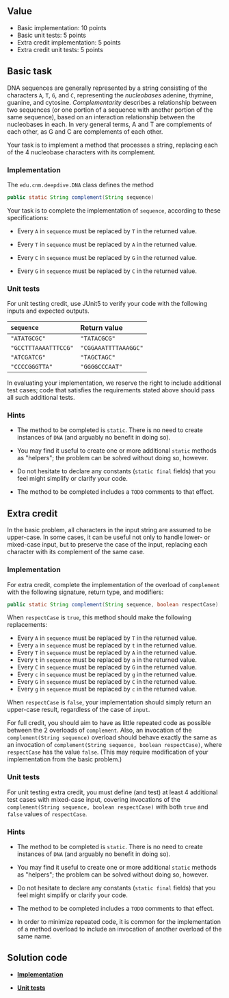 ## Value

* Basic implementation: 10 points
* Basic unit tests: 5 points
* Extra credit implementation: 5 points
* Extra credit unit tests: 5 points

## Basic task

DNA sequences are generally represented by a string consisting of the characters `A`, `T`, `G`, and `C`, representing the _nucleobases_ adenine, thymine, guanine, and cytosine. _Complementarity_ describes a relationship between two sequences (or one portion of a sequence with another portion of the same sequence), based on an interaction relationship between the nucleobases in each. In very general terms, A and T are complements of each other, as G and C are complements of each other. 

Your task is to implement a method that processes a string, replacing each of the 4 nucleobase characters with its complement.

### Implementation

The `edu.cnm.deepdive.DNA` class defines the method

``` .java
public static String complement(String sequence)
```

Your task is to complete the implementation of `sequence`, according to these specifications:

* Every `A` in `sequence` must be replaced by `T` in the returned value.
* Every `T` in `sequence` must be replaced by `A` in the returned value.

* Every `C` in `sequence` must be replaced by `G` in the returned value.
* Every `G` in `sequence` must be replaced by `C` in the returned value.

### Unit tests

For unit testing credit, use JUnit5 to verify your code with the following inputs and expected outputs.

| `sequence` | Return value |
|:-------------|:-------------|
| `"ATATGCGC"` | `"TATACGCG"` |
| `"GCCTTTAAAATTTCCG"` | `"CGGAAATTTTAAAGGC"` |
| `"ATCGATCG"` | `"TAGCTAGC"` |
| `"CCCCGGGTTA"` | `"GGGGCCCAAT"` |

In evaluating your implementation, we reserve the right to include additional test cases; code that satisfies the requirements stated above should pass all such additional tests.
 
### Hints

* The method to be completed is `static`. There is no need to create instances of `DNA` (and arguably no benefit in doing so).  

* You may find it useful to create one or more additional `static` methods as "helpers"; the problem can be solved without doing so, however.

* Do not hesitate to declare any constants (`static final` fields) that you feel might simplify or clarify your code.

* The method to be completed includes a `TODO` comments to that effect.

## Extra credit

In the basic problem, all characters in the input string are assumed to be upper-case. In some cases, it can be useful not only to handle lower- or mixed-case input, but to preserve the case of the input, replacing each character with its complement of the same case.

### Implementation

For extra credit, complete the implementation of the overload of `complement` with the following signature, return type, and modifiers:

``` .java
public static String complement(String sequence, boolean respectCase)
```

When `respectCase` is `true`, this method should make the following replacements:

* Every `A` in `sequence` must be replaced by `T` in the returned value.
* Every `a` in `sequence` must be replaced by `t` in the returned value.
* Every `T` in `sequence` must be replaced by `A` in the returned value.
* Every `t` in `sequence` must be replaced by `a` in the returned value.
* Every `C` in `sequence` must be replaced by `G` in the returned value.
* Every `c` in `sequence` must be replaced by `g` in the returned value.
* Every `G` in `sequence` must be replaced by `C` in the returned value.
* Every `g` in `sequence` must be replaced by `c` in the returned value.

When `respectCase` is `false`, your implementation should simply return an upper-case result, regardless of the case of `input`.

For full credit, you should aim to have as little repeated code as possible between the 2 overloads of `complement`. Also, an invocation of the `complement(String sequence)` overload should behave exactly the same as an invocation of `complement(String sequence, boolean respectCase)`, where `respectCase` has the value `false`. (This may require modification of your implementation from the basic problem.)

### Unit tests

For unit testing extra credit, you must define (and test) at least 4 additional test cases with mixed-case input, covering invocations of the `complement(String sequence, boolean respectCase)` with both `true` and `false` values of `respectCase`.

### Hints

* The method to be completed is `static`. There is no need to create instances of `DNA` (and arguably no benefit in doing so).

* You may find it useful to create one or more additional `static` methods as "helpers"; the problem can be solved without doing so, however.

* Do not hesitate to declare any constants (`static final` fields) that you feel might simplify or clarify your code.

* The method to be completed includes a `TODO` comments to that effect.

* In order to minimize repeated code, it is common for the implementation of a method overload to include an invocation of another overload of the same name.

## Solution code

* [**Implementation**](docs/api/src-html/edu/cnm/deepdive/DNA.html)

* [**Unit tests**](docs/api/src-html/edu/cnm/deepdive/DNATest.html)
